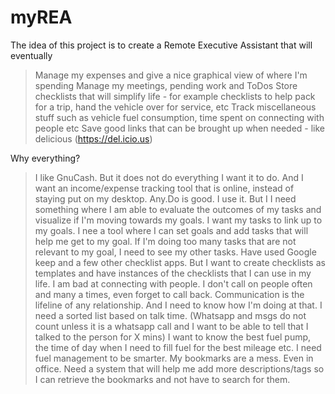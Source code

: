 # myREA

The idea of this project is to create a Remote Executive Assistant that will eventually
> Manage my expenses and give a nice graphical view of where I'm spending
> Manage my meetings, pending work and ToDos
> Store checklists that will simplify life - for example checklists to help pack for a trip, hand the vehicle over for service, etc
> Track miscellaneous stuff such as vehicle fuel consumption, time spent on connecting with people etc
> Save good links that can be brought up when needed - like delicious (https://del.icio.us)

Why everything?

> I like GnuCash. But it does not do everything I want it to do. And I want an income/expense tracking tool that is online, instead of staying put on my desktop.
> Any.Do is good. I use it. But I I need something where I am able to evaluate the outcomes of my tasks and visualize if I'm moving towards my goals. I want my tasks to link up to my goals. I nee a tool where I can set goals and add tasks that will help me get to my goal. If I'm doing too many tasks that are not relevant to my goal, I need to see my other tasks.
> Have used Google keep and a few other checklist apps. But I want to create checklists as templates and have instances of the checklists that I can use in my life.
> I am bad at connecting with people. I don't call on people often and many a times, even forget to call back. Communication is the lifeline of any relationship. And I need to know how I'm doing at that. I need a sorted list based on talk time. (Whatsapp and msgs do not count unless it is a whatsapp call and I want to be able to tell that I talked to the person for X mins)
> I want to know the best fuel pump, the time of day when I need to fill fuel for the best mileage etc. I need fuel management to be smarter.
> My bookmarks are a mess. Even in office. Need a system that will help me add more descriptions/tags so I can retrieve the bookmarks and not have to search for them.
